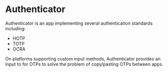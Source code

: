 Authenticator
=============

Authenticator is an app implementing several authentication standards
including:
- HOTP
- TOTP
- OCRA

On platforms supporting custom input methods, Authenticator provides an input
to for OTPs to solve the problem of copy/pasting OTPs between apps.
